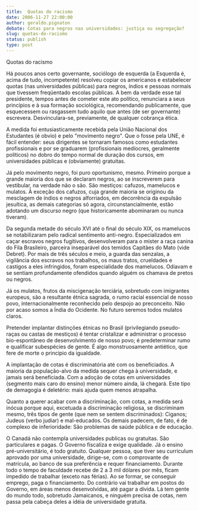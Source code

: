 ```yaml
---
title:  Quotas do racismo
date: 2006-11-27 22:00:00
author: geraldo.pignaton
debate: Cotas para negros nas universidades: justiça ou segregação? 
slug: quotas-do-racismo
status: publish 
type: post
---
```


Quotas do racismo  

  

  

  

Há poucos anos certo governante, sociólogo de esquerda (a Esquerda é, acima de tudo, incompetente) resolveu copiar os americanos e estabelecer quotas (nas universidades públicas) para negros, índios e pessoas normais que tivessem freqüentado escolas públicas. A bem da verdade esse tal presidente, tempos antes de cometer este ato político, renunciara a seus princípios e à sua formação sociológica, recomendando publicamente, que esquecessem ou rasgassem tudo aquilo que antes (de ser governante) escrevera. Desvinculara-se, previamente, de qualquer cobrança ética.  

A medida foi entusiasticamente recebida pela União Nacional dos Estudantes (é obvio) e pelo "movimento negro". Que o fosse pela UNE, é fácil entender: seus dirigentes se tornaram famosos como estudantes profissionais e por se graduarem (profissionais medíocres, geralmente políticos) no dobro do tempo normal de duração dos cursos, em universidades públicas e (obviamente) gratuitas.  

Já pelo movimento negro, foi puro oportunismo, mesmo. Primeiro porque a grande maioria dos que se declaram negros, ao se inscreverem para vestibular, na verdade não o são. São mestiços: cafuzos, mamelucos e mulatos. À exceção dos cafuzos, cuja grande maioria se originou da mesclagem de índios e negros alforriados, em decorrência da expulsão jesuítica, as demais categorias só agora, circunstancialmente, estão adotando um discurso negro (que historicamente abominaram ou nunca tiveram).  

 Da segunda metade do século XVI até o final do século XIX, os mamelucos se notabilizaram pelo radical sentimento anti-negro. Especializados em caçar escravos negros fugitivos, desenvolveram para o mister a raça canina do Fila Brasileiro, parceira inseparável dos temidos Capitães do Mato (vide Debret). Por mais de três séculos e meio, a guarda das senzalas, a vigilância dos escravos nos trabalhos, os maus tratos, crueldades e castigos a eles infringidos, foram especialidade dos mamelucos. Odiavam e se sentiam profundamente ofendidos quando alguém os chamava de pretos ou negros.  

Já os mulatos, frutos da miscigenação terciária, sobretudo com imigrantes europeus, são a resultante étnica sagrada, o rumo racial essencial de nosso povo, internacionalmente reconhecido pelo despojo ao preconceito. Não por acaso somos a Índia do Ocidente. No futuro seremos todos mulatos claros.  

Pretender implantar distinções étnicas no Brasil (privilegiando pseudo-raças ou castas de mestiços) é tentar cristalizar e administrar o processo bio-espontâneo de desenvolvimento de nosso povo; é predeterminar rumo e qualificar subespécies de gente. É algo monstruosamente antiético, que fere de morte o principio da igualdade.  

A implantação de cotas é discriminatória até com os beneficiados. A maioria da população-alvo da medida sequer chega à universidade, e jamais será beneficiada. Com a adoção de cotas em universidades (segmento mais caro do ensino) menor número ainda, lá chegará. Este tipo de demagogia é deletério: mais ajuda quem menos atrapalha.   

Quanto a querer acabar com a discriminação, com cotas, a medida será inócua porque aqui, excetuada a discriminação religiosa, se discriminam mesmo, três tipos de gente (que nem se sentem discriminados): Ciganos; Judeus (verbo judiar) e mal-educados. Os demais padecem, de fato, é de complexo de inferioridade: São problemas de saúde pública e de educação.   

O Canadá não contempla universidades publicas ou gratuitas. São particulares e pagas. O Governo fiscaliza e exige qualidade. Já o ensino pré-universitário, é todo gratuito. Qualquer pessoa, que tiver seu curriculum aprovado por uma universidade, dirige-se, com o comprovante de matrícula, ao banco de sua preferência e requer financiamento. Durante todo o tempo de faculdade recebe de 2 a 3 mil dólares por mês, ficam impedido de trabalhar (exceto nas férias). Ao se formar, se conseguir emprego, paga o financiamento. Do contrário vai trabalhar em postos do Governo, em áreas menos desenvolvidas, até pagar a dívida. Lá tem gente do mundo todo, sobretudo Jamaicanos, e ninguém precisa de cotas, nem passa pela cabeça deles a idéia de universidade gratuita.
